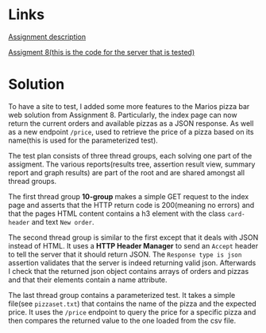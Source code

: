 # Links

[Assignment description](https://github.com/datsoftlyngby/soft2019spring-test/blob/master/Assignments/09%20Nonfunctional%20Testing%20Assignment.pdf)

[Assigment 8\(this is the code for the server that is tested\)](https://github.com/cphjs/soft2019-test_assignment_8)

# Solution

To have a site to test, I added some more features to the Marios pizza bar web solution from Assignment 8. Particularly, the index page can now return the current orders and available pizzas as a JSON response. As well as a new endpoint `/price`, used to retrieve the price of a pizza based on its name(this is used for the parameterized test).

The test plan consists of three thread groups, each solving one part of the assigment. The various reports(results tree, assertion result view, summary report and graph results) are part of the root and are shared amongst all thread groups.

The first thread group **10-group** makes a simple GET request to the index page and asserts that the HTTP return code is 200(meaning no errors) and that the pages HTML content contains a h3 element with the class `card-header` and text `New order`.

The second thread group is similar to the first except that it deals with JSON instead of HTML. It uses a **HTTP Header Manager** to send an `Accept` header to tell the server that it should return JSON. The `Response type is json` assertion validates that the server is indeed returning valid json. Afterwards I check that the returned json object contains arrays of orders and pizzas and that their elements contain a name attribute.

The last thread group contains a parameterized test. It takes a simple file(see `pizzaset.txt`) that contains the name of the pizza and the expected price. It uses the `/price` endpoint to query the price for a specific pizza and then compares the returned value to the one loaded from the csv file.

